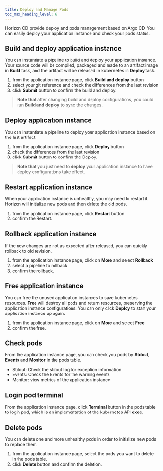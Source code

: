 ```yaml
---
title: Deploy and Manage Pods
toc_max_heading_level: 6
---
```


Horizon CD provide deploy and pods management based on Argo CD. You can easily deploy your application instance and check your pods status.

## Build and deploy application instance
You can instantiate a pipeline to build and deploy your application instance. Your source code will be compiled, packaged and made to an artifact image in **Build** task, and the artifact will be released in kubernetes in **Deploy** task.
1. from the application instance page, click **Build and deploy** button
2. select your git reference and check the differences from the last revision
3. click **Submit** button to confirm the build and deploy.

> **Note that** after changing build and deploy configurations, you could run **Build and deploy** to sync the changes.

## Deploy application instance
You can instantiate a pipeline to deploy your application instance based on the last artifact.
1. from the application instance page, click **Deploy** button
2. check the differences from the last revision
3. click **Submit** button to confirm the Deploy.

> **Note that** you just need to **deploy** your application instance to have deploy configurations take effect.

## Restart application instance
When your application instance is unhealthy, you may need to restart it. Horizon will initialize new pods and then delete the old pods.
1. from the application instance page, click **Restart** button
2. confirm the Restart.

## Rollback application instance
If the new changes are not as expected after released, you can quickly rollback to old revision.
1. from the application instance page, click on **More** and select **Rollback**
2. select a pipeline to rollback
3. confirm the rollback.

## Free application instance
You can free the unused application instances to save kubernetes resources. **Free** will destroy all pods and return resources, preserving the application instance configurations. You can only click **Deploy** to start your application instance up again.
1. from the application instance page, click on **More** and select **Free**
2. confirm the free.


## Check pods
From the application instance page, you can check you pods by **Stdout**, **Events** and **Monitor** in the pods table.
* Stdout: Check the stdout log for exception information
* Events: Check the Events for the warning events
* Monitor: view metrics of the application instance

## Login pod terminal
From the application instance page, click **Terminal** button in the pods table to login pod, which is an implementation of the kubernetes API **exec**.

## Delete pods
You can delete one and more unhealthy pods in order to initialize new pods to replace them.
1. from the application instance page, select the pods you want to delete in the pods table.
2. click **Delete** button and confirm the deletion.